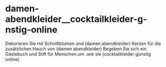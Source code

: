 damen-abendkleider__cocktailkleider-g-nstig-online
==================================================

   Dekorieren Sie mit Schnittblumen und (damen abendkleider) Kerzen für die zusätzlichen Hauch von (damen abendkleider)    Begeben Sie sich ein Gästebuch und Stift für Menschen.um .wie sie (cocktailkleider günstig online)
